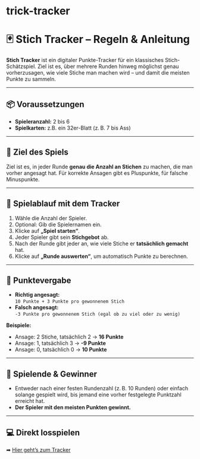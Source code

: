 # trick-tracker

# 🃏 Stich Tracker – Regeln & Anleitung

**Stich Tracker** ist ein digitaler Punkte-Tracker für ein klassisches Stich-Schätzspiel. Ziel ist es, über mehrere Runden hinweg möglichst genau vorherzusagen, wie viele Stiche man machen wird – und damit die meisten Punkte zu sammeln.

---

## 📦 Voraussetzungen
- **Spieleranzahl:** 2 bis 6  
- **Spielkarten:** z.B. ein 32er-Blatt (z. B. 7 bis Ass)  

---

## 🎯 Ziel des Spiels

Ziel ist es, in jeder Runde **genau die Anzahl an Stichen** zu machen, die man vorher angesagt hat. Für korrekte Ansagen gibt es Pluspunkte, für falsche Minuspunkte.

---

## 🔢 Spielablauf mit dem Tracker

1. Wähle die Anzahl der Spieler.
2. Optional: Gib die Spielernamen ein.
3. Klicke auf **„Spiel starten“**.
4. Jeder Spieler gibt sein **Stichgebot** ab.
5. Nach der Runde gibt jeder an, wie viele Stiche er **tatsächlich gemacht** hat.
6. Klicke auf **„Runde auswerten“**, um automatisch Punkte zu berechnen.

---

## 🧮 Punktevergabe

- **Richtig angesagt:**  
  `10 Punkte + 3 Punkte pro gewonnenem Stich`
- **Falsch angesagt:**  
  `-3 Punkte pro gewonnenem Stich (egal ob zu viel oder zu wenig)`

**Beispiele:**
- Ansage: 2 Stiche, tatsächlich 2 → **16 Punkte**
- Ansage: 1, tatsächlich 3 → **-9 Punkte**
- Ansage: 0, tatsächlich 0 → **10 Punkte**

---

## 🏁 Spielende & Gewinner

- Entweder nach einer festen Rundenzahl (z. B. 10 Runden) oder einfach solange gespielt wird, bis jemand eine vorher festgelegte Punktzahl erreicht hat.
- **Der Spieler mit den meisten Punkten gewinnt.**

---

## 💻 Direkt losspielen

➡ [Hier geht’s zum Tracker](https://karoxi.github.io/trick-tracker/)
